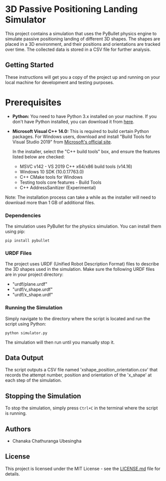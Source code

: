 # 3D Passive Positioning Landing Simulator

This project contains a simulation that uses the PyBullet physics engine to simulate passive positioning landing of different 3D shapes. The shapes are placed in a 3D environment, and their positions and orientations are tracked over time. The collected data is stored in a CSV file for further analysis.

## Getting Started

These instructions will get you a copy of the project up and running on your local machine for development and testing purposes.

# Prerequisites

- **Python:** You need to have Python 3.x installed on your machine. If you don't have Python installed, you can download it from [here](https://www.python.org/downloads/).

- **Microsoft Visual C++ 14.0:** This is required to build certain Python packages. For Windows users, download and install "Build Tools for Visual Studio 2019" from [Microsoft's official site](https://visualstudio.microsoft.com/downloads/). 

   In the installer, select the "C++ build tools" box, and ensure the features listed below are checked:

   - MSVC v142 - VS 2019 C++ x64/x86 build tools (v14.16)
   - Windows 10 SDK (10.0.17763.0)
   - C++ CMake tools for Windows
   - Testing tools core features - Build Tools
   - C++ AddressSanitizer (Experimental)

Note: The installation process can take a while as the installer will need to download more than 1 GB of additional files.

### Dependencies

The simulation uses PyBullet for the physics simulation. You can install them using pip:

```
pip install pybullet
```

### URDF Files

The project uses URDF (Unified Robot Description Format) files to describe the 3D shapes used in the simulation. Make sure the following URDF files are in your project directory:

- "urdf/plane.urdf"
- "urdf/v_shape.urdf"
- "urdf/x_shape.urdf"

### Running the Simulation

Simply navigate to the directory where the script is located and run the script using Python:

```
python simulator.py
```

The simulation will then run until you manually stop it.

## Data Output

The script outputs a CSV file named 'xshape_position_orientation.csv' that records the attempt number, position and orientation of the 'x_shape' at each step of the simulation.

## Stopping the Simulation

To stop the simulation, simply press `Ctrl+C` in the terminal where the script is running.

## Authors

- Chanaka Chathuranga Ubesingha

## License

This project is licensed under the MIT License - see the [LICENSE.md](LICENSE.md) file for details.
